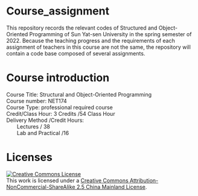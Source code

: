 # Course_assignment
This repository records the relevant codes of Structured and Object-Oriented Programming of Sun Yat-sen University in the spring semester of 2022. Because the teaching progress and the requirements of each assignment of teachers in this course are not the same, the repository will contain a code base composed of several assignments.
# Course introduction
Course Title: Structural and Object-Oriented Programming  
Course number: NET174  
Course Type: professional required course  
Credit/Class Hour: 3 Credits /54 Class Hour  
Delivery Method /Credit Hours:  
&emsp;&emsp;Lectures / 38   
&emsp;&emsp;Lab and Practical /16  
# Licenses
<a rel="license" href="http://creativecommons.org/licenses/by-nc-sa/2.5/cn/"><img alt="Creative Commons License" style="border-width:0" src="https://i.creativecommons.org/l/by-nc-sa/2.5/cn/88x31.png" /></a><br />This work is licensed under a <a rel="license" href="http://creativecommons.org/licenses/by-nc-sa/2.5/cn/">Creative Commons Attribution-NonCommercial-ShareAlike 2.5 China Mainland License</a>.

